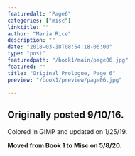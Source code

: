 ```yaml
---
featuredalt: "Page6"
categories: ["misc"]
linktitle: ""
author: "Maria Rice"
description: ""
date: "2018-03-18T08:54:18-06:00"
type: "post"
featuredpath: "/book1/main/page06.jpg"
featured: ""
title: "Original Prologue, Page 6"
preview: "/book1/preview/page06.jpg"

---
```


## Originally posted 9/10/16.

Colored in GIMP and updated on 1/25/19.

**Moved from Book 1 to Misc on 5/8/20.**

